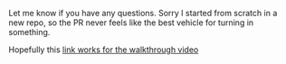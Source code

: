 Let me know if you have any questions.
Sorry I started from scratch in a new repo, so the PR never feels like the best vehicle for turning in something.


Hopefully this [link works for the walkthrough video](https://www.loom.com/share/d3cafa4836ea4e3bb732a0a5f9aeb1e8?sid=e4ac4378-9404-41b0-82ce-17408febf38e)
